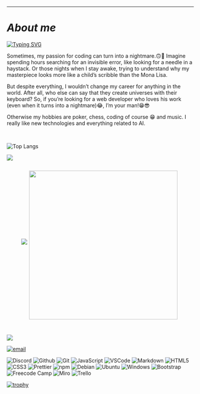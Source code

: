 _____
# _**About me**_

[![Typing SVG](https://readme-typing-svg.demolab.com/?lines=Passionate+coder,+digital+creator)](https://git.io/typing-svg)

Sometimes, my passion for coding can turn into a nightmare.🙃🤪 Imagine spending hours searching for an invisible error, like looking for a needle in a haystack. Or those nights when I stay awake, trying to understand why my masterpiece looks more like a child’s scribble than the Mona Lisa.

But despite everything, I wouldn’t change my career for anything in the world. After all, who else can say that they create universes with their keyboard? So, if you’re looking for a web developer who loves his work (even when it turns into a nightmare)😂, I’m your man!😁😎

Otherwise my hobbies are poker, chess, coding of course 😁 and music. I really like new technologies and everything related to AI.

<br>

![Top Langs](https://github-readme-stats.vercel.app/api/top-langs/?username=pirate62&hide_progress=true)

<picture>
  <source
    srcset="https://github-readme-stats.vercel.app/api?username=pirate62&show_icons=true&theme=dark"
    media="(prefers-color-scheme: dark)"
  />
  <source
    srcset="https://github-readme-stats.vercel.app/api?username=pirate62&show_icons=true"
    media="(prefers-color-scheme: dark), (prefers-color-scheme: no-preference)"
  />
  <img src="https://github-readme-stats.vercel.app/api?username=pirate62&show_icons=true" />
</picture>

<div style="display:flex;align-items:center;padding:5px;margin:auto;justify-content:center;">
    <br><img src="https://github-readme-stats.vercel.app/api/top-langs/?username=pirate62&theme=radical&hide_langs_below=8">
    <div style="display:block;width:400px;height:100%;padding:5px;">
        <br><img src="https://streak-stats.demolab.com/?user=pirate62&theme=tokyonight&locale=fr" style="width:400px;">
    </div>
</div>
</div>
<br>
<p>
  <a href='https://www.linkedin.com/in/jonathan-gorczyca/'>
        <img src='https://img.shields.io/badge/linkedin-darkblue'>
</p>
    
[![email](https://img.shields.io/badge/email--lightgrey?style=social&logo=gmail)](mailto:jonathan.gorczyca62110@gmail.com)

  <p>
    <img alt="Discord" src="https://img.shields.io/badge/Discord-7289DA?style=for-the-badge&logo=discord&logoColor=white" />
    <img alt="Github" src="https://img.shields.io/badge/GitHub-100000?style=for-the-badge&logo=github&logoColor=white" />
    <img alt="Git" src="https://img.shields.io/badge/GIT-E44C30?style=for-the-badge&logo=git&logoColor=white" />
    <img alt="JavaScript" src="https://img.shields.io/badge/JavaScript-F7DF1E?style=for-the-badge&logo=javascript&logoColor=black" />
    <img alt="VSCode"src="https://img.shields.io/badge/Visual_Studio_Code-0078D4?style=for-the-badge&logo=visual%20studio%20code&logoColor=white" />
    <img alt="Markdown" src="https://img.shields.io/badge/Markdown-000000?style=for-the-badge&logo=markdown&logoColor=white" />
    <img alt="HTML5" src="https://img.shields.io/badge/HTML5-E34F26?style=for-the-badge&logo=html5&logoColor=white" />
    <img alt="CSS3" src="https://img.shields.io/badge/CSS3-1572B6?style=for-the-badge&logo=css3&logoColor=white"/>
    <img alt="Prettier" src="https://img.shields.io/badge/prettier-1A2C34?style=for-the-badge&logo=prettier&logoColor=F7BA3E" />
    <img alt="npm" src="https://img.shields.io/badge/-NPM-CB3837?style=flat-square&logo=npm&logoColor=white" />
    <img alt="Debian" src="https://img.shields.io/badge/Debian-A81D33?style=for-the-badge&logo=debian&logoColor=white": />
    <img alt="Ubuntu" src="https://img.shields.io/badge/Ubuntu-E95420?style=for-the-badge&logo=ubuntu&logoColor=white" />
    <img alt="Windows" src="https://img.shields.io/badge/Windows-0078D6?style=for-the-badge&logo=windows&logoColor=white" />
    <img alt="Bootstrap" src="https://img.shields.io/badge/Bootstrap-563D7C?style=for-the-badge&logo=bootstrap&logoColor=white"/>
    <img alt="Freecode Camp" src="https://img.shields.io/badge/freecodecamp-27273D?style=for-the-badge&logo=freecodecamp&logoColor=white" />
    <img alt="Miro" src="https://img.shields.io/badge/Miro-050038?style=for-the-badge&logo=Miro&logoColor=white" />
    <img alt="Trello" src="https://img.shields.io/badge/Trello-0052CC?style=for-the-badge&logo=trello&logoColor=white" />
      </p>
  
[![trophy](https://github-profile-trophy.vercel.app/?username=ryo-ma)](https://github.com/ryo-ma/github-profile-trophy)



<!---
pirate62/pirate62 is a ✨ special ✨ repository because its `README.md` (this file) appears on your GitHub profile.
You can click the Preview link to take a look at your changes.
--->
